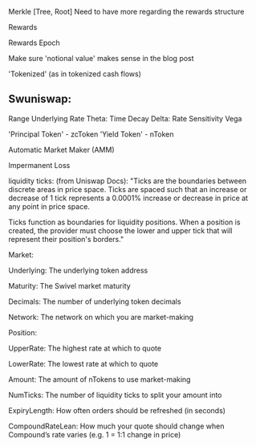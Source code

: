 Merkle [Tree, Root]
    Need to have more regarding the rewards structure

Rewards

Rewards Epoch

Make sure 'notional value' makes sense in the blog post

'Tokenized' (as in tokenized cash flows)


## Swuniswap:

Range
Underlying Rate
Theta: Time Decay
Delta: Rate Sensitivity
Vega

'Principal Token' - zcToken
'Yield Token' - nToken

Automatic Market Maker (AMM)

Impermanent Loss

liquidity ticks: 
(from Uniswap Docs): "Ticks are the boundaries between discrete areas in price space. Ticks are spaced such that an increase or decrease of 1 tick represents a 0.0001% increase or decrease in price at any point in price space.

Ticks function as boundaries for liquidity positions. When a position is created, the provider must choose the lower and upper tick that will represent their position's borders."


Market:

Underlying: The underlying token address

Maturity: The Swivel market maturity

Decimals: The number of underlying token decimals

Network: The network on which you are market-making

Position:

UpperRate: The highest rate at which to quote

LowerRate: The lowest rate at which to quote

Amount: The amount of nTokens to use market-making

NumTicks: The number of liquidity ticks to split your amount into

ExpiryLength: How often orders should be refreshed (in seconds)

CompoundRateLean: How much your quote should change when Compound’s rate varies (e.g. 1 = 1:1 change in price)